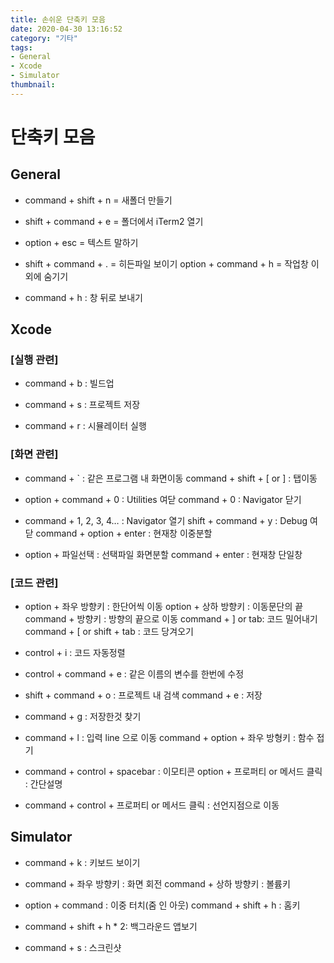 ```yaml
---
title: 손쉬운 단축키 모음
date: 2020-04-30 13:16:52
category: "기타"
tags:
- General
- Xcode
- Simulator
thumbnail:
---
```


# 단축키 모음

## General

- command + shift + n = 새폴더 만들기 

- shift + command + e = 폴더에서 iTerm2 열기

- option + esc = 텍스트 말하기

- shift + command + . = 히든파일 보이기 option + command + h = 작업창 이외에 숨기기

- command + h : 창 뒤로 보내기 


##  Xcode  

### [실행 관련]
 
- command + b : 빌드업 

- command + s : 프로젝트 저장 

- command + r : 시뮬레이터 실행 

### [화면 관련] 

- command + ` : 같은 프로그램 내 화면이동 command + shift + [ or ] : 탭이동 

- option + command + 0 : Utilities 여닫 command + 0 : Navigator 닫기 

- command + 1, 2, 3, 4… : Navigator 열기 shift + command + y : Debug 여닫 command + option + enter : 현재창 이중분할 

- option + 파일선택 : 선택파일 화면분할 command + enter : 현재창 단일창 

### [코드 관련] 

- option + 좌우 방향키 : 한단어씩 이동 option + 상하 방향키 : 이동문단의 끝 command + 방향키 : 방향의 끝으로 이동 command + ] or tab: 코드 밀어내기 command + [ or shift + tab : 코드 당겨오기 

- control + i : 코드 자동정렬 

- control + command + e : 같은 이름의 변수를 한번에 수정 

- shift + command + o : 프로젝트 내 검색 command + e : 저장 

- command + g : 저장한것 찾기 

- command + l : 입력 line 으로 이동 command + option + 좌우 방형키 : 함수 접기 

- command + control + spacebar : 이모티콘 option + 프로퍼티 or 메서드 클릭 : 간단설명 

- command + control + 프로퍼티 or 메서드 클릭 : 선언지점으로 이동


## Simulator 

- command + k : 키보드 보이기 

- command + 좌우 방향키 : 화면 회전 command + 상하 방향키 : 볼륨키 

- option + command : 이중 터치(줌 인 아웃) command + shift + h : 홈키 

- command + shift + h * 2: 백그라운드 앱보기

- command + s : 스크린샷







